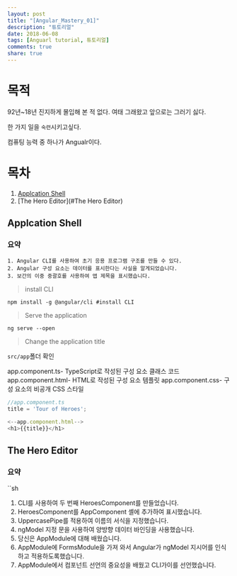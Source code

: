 ```yaml
---
layout: post
title: "[Angular_Mastery_01]"
description: "튜토리얼"
date: 2018-06-08
tags: [Anguarl tutorial, 튜토리얼]
comments: true
share: true
---
```


# 목적

92년~18년 진지하게 몰입해 본 적 없다.
여태 그래왔고 앞으로는 그러기 싫다.

한 가지 일을 `숙련`시키고싶다.

컴퓨팅 능력 중 하나가 Angualr이다.

# 목차

1. [Applcation Shell](#Applcation-Shell)
2. [The Hero Editor](#The Hero Editor)  


## Applcation Shell

### 요약

```
1. Angular CLI를 사용하여 초기 응용 프로그램 구조를 만들 수 있다.
2. Angular 구성 요소는 데이터를 표시한다는 사실을 알게되었습니다.
3. 보간의 이중 중괄호를 사용하여 앱 제목을 표시했습니다.
```

> install CLI

```
npm install -g @angular/cli #install CLI
```

> Serve the application

```
ng serve --open
```

> Change the application title

`src/app`폴더 확인

app.component.ts- TypeScript로 작성된 구성 요소 클래스 코드
app.component.html- HTML로 작성된 구성 요소 템플릿
app.component.css- 구성 요소의 비공개 CSS 스타일



```ts
//app.component.ts
title = 'Tour of Heroes';
```

```ts
<--app.component.html-->
<h1>{{title}}</h1>
```

## The Hero Editor   

### 요약  

``sh
1. CLI를 사용하여 두 번째 HeroesComponent를 만들었습니다.
2. HeroesComponent를 AppComponent 셸에 추가하여 표시했습니다.
3. UppercasePipe를 적용하여 이름의 서식을 지정했습니다.
4. ngModel 지정 문을 사용하여 양방향 데이터 바인딩을 사용했습니다.
5. 당신은 AppModule에 대해 배웠습니다.
6. AppModule에 FormsModule을 가져 와서 Angular가 ngModel 지시어를 인식하고 적용하도록했습니다.
7. AppModule에서 컴포넌트 선언의 중요성을 배웠고 CLI가이를 선언했습니다.
```